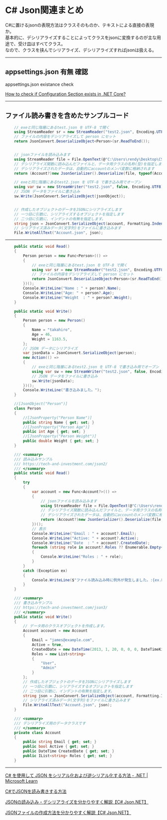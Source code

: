 # C# Json関連まとめ

C#に置けるjsonの表現方法はクラスそのものか、テキストによる直接の表現か。  
基本的に、デシリアライズすることによってクラスをjsonに変換するのが主な用途で、受け皿はすべてクラス。  
なので、クラスを挟んでシリアライズ、デシリアライズすればjsonは扱える。  

---

## appsettings.json 有無 確認

appsettings.json existance check  

[How to check if Configuration Section exists in .NET Core?](https://stackoverflow.com/questions/44641488/how-to-check-if-configuration-section-exists-in-net-core)  

---

## ファイル読み書きを含めたサンプルコード

``` C# : Read
    // exeと同じ階層にあるtest.json を UTF-8 で開く
    using StreamReader sr = new StreamReader("test2.json", Encoding.UTF8);
    // ファイルの内容をデシリアライズして person にセット
    return JsonConvert.DeserializeObject<Person>(sr.ReadToEnd());


    // jsonファイルを読み込みます
    using StreamReader file = File.OpenText(@"C:\Users\rendy\Desktop\CSharpSample1\CSharpSample1\Json\test.json");
    // デシリアライズ関数に読み込んだファイルと、データ用クラスの名称(型)を指定します。
    // デシリアライズされたデータは、自動的にaccountのメンバ変数に格納されます 
    return (Account?)new JsonSerializer().Deserialize(file, typeof(Account));
```

``` C# : Write
    // exeと同じ階層にあるtest2.json を UTF-8 で書き込み用でオープン
    using var sw = new StreamWriter("test2.json", false, Encoding.UTF8);
    // JSON データをファイルに書き込み
    sw.Write(JsonConvert.SerializeObject(jsonObject));


    // 作成したオブジェクトのデータをJSONにシリアライズします
    // 一つ目に引数に、シリアライズするオブジェクトを指定します
    // 二つ目に引数に、インデントの有無を指定します。
    string json = JsonConvert.SerializeObject(account, Formatting.Indented);
    // シリアライズ済みデータ(文字列)をファイルに書き込みます
    File.WriteAllText("Account.json", json);
```

---

``` C# : <https://blog.hiros-dot.net/?p=8766#toc19>
    public static void Read()
    {
        Person person = new Func<Person>(() =>
        {
            // exeと同じ階層にあるtest.json を UTF-8 で開く
            using var sr = new StreamReader("test2.json", Encoding.UTF8);
            // ファイルの内容をデシリアライズして person にセット
            return JsonConvert.DeserializeObject<Person>(sr.ReadToEnd());
        })();
        Console.WriteLine("Name : " + person?.Name);
        Console.WriteLine("Age: " + person?.Age);
        Console.WriteLine("Weight  : " + person?.Weight);
    }

    public static void Write()
    {
        Person person = new Person()
        {
            Name = "takahiro",
            Age = 46,
            Weight = 1163.5,
        };
        // JSON データにシリアライズ
        var jsonData = JsonConvert.SerializeObject(person);
        new Action(() =>
        {
            // exeと同じ階層にあるtest2.json を UTF-8 で書き込み用でオープン
            using var sw = new StreamWriter("test2.json", false, Encoding.UTF8);
            // JSON データをファイルに書き込み
            sw.Write(jsonData);
        })();
        Console.WriteLine("書き込みました。");
    }

    //[JsonObject("Person")]
    class Person
    {
        //[JsonProperty("Person Name")]
        public string Name { get; set; }
        //[JsonProperty("Person Age")]
        public int Age { get; set; }
        //[JsonProperty("Person Weight")]
        public double Weight { get; set; }
    }
```

``` C# : <https://tech-and-investment.com/json3/>
    /// <summary>
    /// 読み込みサンプル
    /// https://tech-and-investment.com/json2/
    /// </summary>
    public static void Read()
    {
        try
        {
            var account = new Func<Account?>(() =>
            {
                // jsonファイルを読み込みます
                using StreamReader file = File.OpenText(@"C:\Users\rendy\Desktop\CSharpSample1\CSharpSample1\Json\test.json");
                // デシリアライズ関数に読み込んだファイルと、データ用クラスの名称(型)を指定します。
                // デシリアライズされたデータは、自動的にaccountのメンバ変数に格納されます 
                return (Account?)new JsonSerializer().Deserialize(file, typeof(Account));
            })();
            // 表示
            Console.WriteLine("Email : " + account?.Email);
            Console.WriteLine("Active: " + account?.Active);
            Console.WriteLine("Date  : " + account?.CreatedDate);
            foreach (string role in account?.Roles ?? Enumerable.Empty<string>())
            {
                Console.WriteLine("Roles : " + role);
            }
        }
        catch (Exception ex)
        {
            Console.WriteLine($"ファイル読み込み時に例外が発生しました。:{ex.Message}");
        }
    }

    /// <summary>
    /// 書き込みサンプル
    /// https://tech-and-investment.com/json3/
    /// </summary>
    public static void Write()
    {
        // データ用のクラスオブジェクトを作成します。
        Account account = new Account
        {
            Email = "james@example.com",
            Active = true,
            CreatedDate = new DateTime(2013, 1, 20, 0, 0, 0, DateTimeKind.Utc),
            Roles = new List<string>
            {
                "User",
                "Admin"
            }
        };
        // 作成したオブジェクトのデータをJSONにシリアライズします
        // 一つ目に引数に、シリアライズするオブジェクトを指定します
        // 二つ目に引数に、インデントの有無を指定します。
        string json = JsonConvert.SerializeObject(account, Formatting.Indented);
        // シリアライズ済みデータ(文字列)をファイルに書き込みます
        File.WriteAllText("Account.json", json);
    }

    /// <summary>
    /// デシリアライズ用のデータクラスです
    /// </summary>
    private class Account
    {
        public string Email { get; set; }
        public bool Active { get; set; }
        public DateTime CreatedDate { get; set; }
        public IList<string> Roles { get; set; }
    }
```

---

[C# を使用して JSON をシリアル化および逆シリアル化する方法 - .NET | Microsoft Learn](https://docs.microsoft.com/ja-jp/dotnet/standard/serialization/system-text-json-how-to?pivots=dotnet-6-0)

[C#でJSONを読み書きする方法](https://usefuledge.com/csharp-json.html)  

[JSONの読み込み・デシリアライズを分かりやすく解説【C# Json.NET】](https://tech-and-investment.com/json2/)  

[JSONファイルの作成方法を分かりやすく解説【C# Json.NET】](https://tech-and-investment.com/json3/)  
